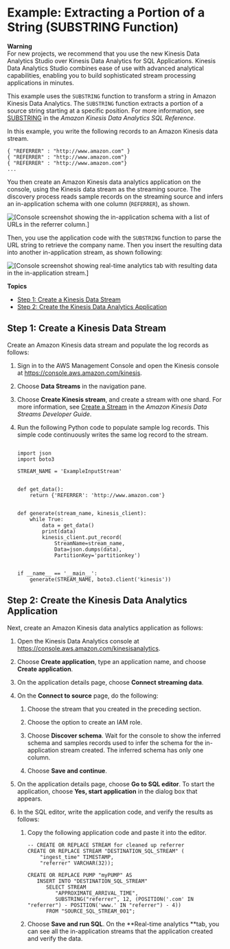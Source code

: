 # Example: Extracting a Portion of a String \(SUBSTRING Function\)<a name="examples-transforming-strings-substring"></a>

**Warning**  
For new projects, we recommend that you use the new Kinesis Data Analytics Studio over Kinesis Data Analytics for SQL Applications\. Kinesis Data Analytics Studio combines ease of use with advanced analytical capabilities, enabling you to build sophisticated stream processing applications in minutes\.

This example uses the `SUBSTRING` function to transform a string in Amazon Kinesis Data Analytics\. The `SUBSTRING` function extracts a portion of a source string starting at a specific position\. For more information, see [SUBSTRING](https://docs.aws.amazon.com/kinesisanalytics/latest/sqlref/sql-reference-substring.html) in the *Amazon Kinesis Data Analytics SQL Reference*\. 

In this example, you write the following records to an Amazon Kinesis data stream\. 

```
{ "REFERRER" : "http://www.amazon.com" }
{ "REFERRER" : "http://www.amazon.com"}
{ "REFERRER" : "http://www.amazon.com"}
...
```



You then create an Amazon Kinesis data analytics application on the console, using the Kinesis data stream as the streaming source\. The discovery process reads sample records on the streaming source and infers an in\-application schema with one column \(`REFERRER`\), as shown\.

![\[Console screenshot showing the in-application schema with a list of URLs in the referrer column.\]](http://docs.aws.amazon.com/kinesisanalytics/latest/dev/images/referrer-10.png)

Then, you use the application code with the `SUBSTRING` function to parse the URL string to retrieve the company name\. Then you insert the resulting data into another in\-application stream, as shown following: 



![\[Console screenshot showing real-time analytics tab with resulting data in the in-application stream.\]](http://docs.aws.amazon.com/kinesisanalytics/latest/dev/images/referrer-20.png)

**Topics**
+ [Step 1: Create a Kinesis Data Stream](#examples-transforming-strings-substring-1)
+ [Step 2: Create the Kinesis Data Analytics Application](#examples-transforming-strings-substring-2)

## Step 1: Create a Kinesis Data Stream<a name="examples-transforming-strings-substring-1"></a>

Create an Amazon Kinesis data stream and populate the log records as follows:

1. Sign in to the AWS Management Console and open the Kinesis console at [https://console\.aws\.amazon\.com/kinesis](https://console.aws.amazon.com/kinesis)\.

1. Choose **Data Streams** in the navigation pane\.

1. Choose **Create Kinesis stream**, and create a stream with one shard\. For more information, see [Create a Stream](https://docs.aws.amazon.com/streams/latest/dev/learning-kinesis-module-one-create-stream.html) in the *Amazon Kinesis Data Streams Developer Guide*\.

1. Run the following Python code to populate sample log records\. This simple code continuously writes the same log record to the stream\.

   ```
    
   import json
   import boto3
   
   STREAM_NAME = 'ExampleInputStream'
   
   
   def get_data():
       return {'REFERRER': 'http://www.amazon.com'}
   
   
   def generate(stream_name, kinesis_client):
       while True:
           data = get_data()
           print(data)
           kinesis_client.put_record(
               StreamName=stream_name,
               Data=json.dumps(data),
               PartitionKey='partitionkey')
   
   
   if __name__ == '__main__':
       generate(STREAM_NAME, boto3.client('kinesis'))
   ```

## Step 2: Create the Kinesis Data Analytics Application<a name="examples-transforming-strings-substring-2"></a>

Next, create an Amazon Kinesis data analytics application as follows:

1. Open the Kinesis Data Analytics console at [ https://console\.aws\.amazon\.com/kinesisanalytics](https://console.aws.amazon.com/kinesisanalytics)\.

1. Choose **Create application**, type an application name, and choose **Create application**\.

1. On the application details page, choose **Connect streaming data**\.

1. On the **Connect to source** page, do the following:

   1. Choose the stream that you created in the preceding section\. 

   1. Choose the option to create an IAM role\.

   1. Choose **Discover schema**\. Wait for the console to show the inferred schema and samples records used to infer the schema for the in\-application stream created\. The inferred schema has only one column\.

   1. Choose **Save and continue**\.

   

1. On the application details page, choose **Go to SQL editor**\. To start the application, choose **Yes, start application** in the dialog box that appears\.

1. In the SQL editor, write the application code, and verify the results as follows:

   1. Copy the following application code and paste it into the editor\.

      ```
      -- CREATE OR REPLACE STREAM for cleaned up referrer
      CREATE OR REPLACE STREAM "DESTINATION_SQL_STREAM" (
          "ingest_time" TIMESTAMP,
          "referrer" VARCHAR(32));
          
      CREATE OR REPLACE PUMP "myPUMP" AS 
         INSERT INTO "DESTINATION_SQL_STREAM"
            SELECT STREAM 
               "APPROXIMATE_ARRIVAL_TIME", 
               SUBSTRING("referrer", 12, (POSITION('.com' IN "referrer") - POSITION('www.' IN "referrer") - 4)) 
            FROM "SOURCE_SQL_STREAM_001";
      ```

   1. Choose **Save and run SQL**\. On the **Real\-time analytics **tab, you can see all the in\-application streams that the application created and verify the data\. 